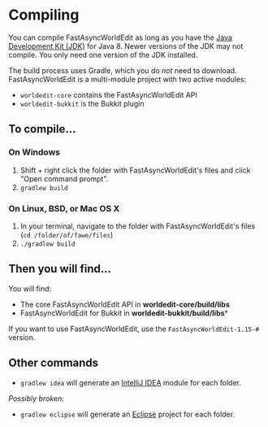 Compiling
=========

You can compile FastAsyncWorldEdit as long as you have the [Java Development Kit (JDK)](http://www.oracle.com/technetwork/java/javase/downloads/index-jsp-138363.html) for Java 8.
Newer versions of the JDK may not compile. 
You only need one version of the JDK installed.

The build process uses Gradle, which you do *not* need to download. FastAsyncWorldEdit is a multi-module project with two active modules:

* `worldedit-core` contains the FastAsyncWorldEdit API
* `worldedit-bukkit` is the Bukkit plugin

## To compile...

### On Windows

1. Shift + right click the folder with FastAsyncWorldEdit's files and click "Open command prompt".
2. `gradlew build`

### On Linux, BSD, or Mac OS X

1. In your terminal, navigate to the folder with FastAsyncWorldEdit's files (`cd /folder/of/fawe/files`)
2. `./gradlew build`

## Then you will find...

You will find:

* The core FastAsyncWorldEdit API in **worldedit-core/build/libs**
* FastAsyncWorldEdit for Bukkit in **worldedit-bukkit/build/libs***

If you want to use FastAsyncWorldEdit, use the `FastAsyncWorldEdit-1.15-#` version.

## Other commands

* `gradlew idea` will generate an [IntelliJ IDEA](http://www.jetbrains.com/idea/) module for each folder.

_Possibly broken_:
* `gradlew eclipse` will generate an [Eclipse](https://www.eclipse.org/downloads/) project for each folder.

